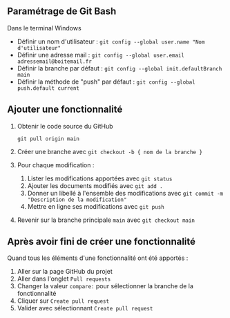 ## Paramétrage de Git Bash

Dans le terminal Windows
- Définir un nom d'utilisateur : `git config --global user.name "Nom d'utilisateur"`
- Définir une adresse mail : `git config --global user.email adressemail@boitemail.fr`
- Définir la branche par défaut :  `git config --global init.defaultBranch main`
- Définir la méthode de "push" par défaut : `git config --global push.default current`

## Ajouter une fonctionnalité

1. Obtenir le code source du GitHub

   `git pull origin main`
2. Créer une branche avec `git checkout -b { nom de la branche }`

3. Pour chaque modification :
   1. Lister les modifications apportées avec `git status`
   2. Ajouter les documents modifiés avec `git add .`
   3. Donner un libellé à l'ensemble des modifications avec `git commit -m "Description de la modification"`
   4. Mettre en ligne ses modifications avec `git push`

4. Revenir sur la branche principale `main` avec `git checkout main`


## Après avoir fini de créer une fonctionnalité

Quand tous les éléments d'une fonctionnalité ont été apportés :

1. Aller sur la page GitHub du projet
2. Aller dans l'onglet `Pull requests`
3. Changer la valeur `compare:` pour sélectionner la branche de la fonctionnalité
4. Cliquer sur `Create pull request`
5. Valider avec sélectionnant `Create pull request`